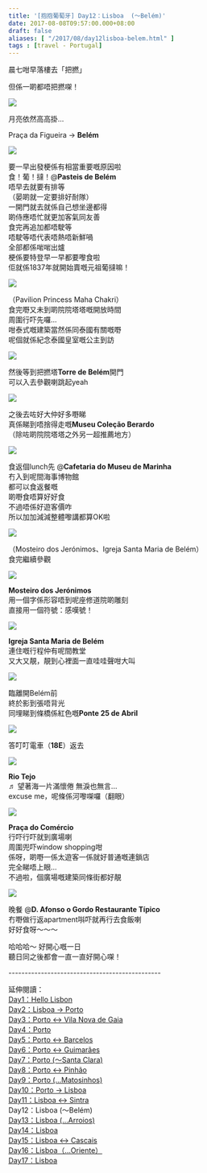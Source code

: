 ```yaml
---
title: '[抱抱葡萄牙] Day12：Lisboa  (～Belém)'
date: 2017-08-08T09:57:00.000+08:00
draft: false
aliases: [ "/2017/08/day12lisboa-belem.html" ]
tags : [travel - Portugal]
---
```


晨七咁早落樓去「把撚」  

但係一啲都唔把撚㗎！

[![](https://c1.staticflickr.com/5/4316/35784934930_8f89ccd0a0_z.jpg)](https://c1.staticflickr.com/5/4316/35784934930_8f89ccd0a0_z.jpg)

月亮依然高高掛...

  
Praça da Figueira → **Belém**  

[![](https://c1.staticflickr.com/5/4308/35342889334_4cec1befd2_z.jpg)](https://c1.staticflickr.com/5/4308/35342889334_4cec1befd2_z.jpg)

要一早出發梗係有相當重要嘅原因啦  
食！葡！撻！@**Pasteis de Belém**  
唔早去就要有排等  
（晏啲就一定要排好耐隊）  
一開門就去就係自己想坐邊都得  
啲侍應唔忙就更加客氣同友善  
食完再追加都唔駛等  
唔駛等唔代表唔熱唔新鮮喎  
全部都係啱啱出爐  
梗係要特登早一早都要嚟食啦  
佢就係1837年就開始賣嘅元祖葡撻嘛！  

[![](https://c1.staticflickr.com/5/4323/36139448856_bdf13a9f33_z.jpg)](https://c1.staticflickr.com/5/4323/36139448856_bdf13a9f33_z.jpg)

（Pavilion Princess Maha Chakri）  
食完嘢又未到啲院院塔塔嘅開放時間  
周圍行吓先囉...  
咁泰式嘅建築當然係同泰國有關嘅嘢  
呢個就係紀念泰國皇室嘅公主到訪  

[![](https://c1.staticflickr.com/5/4309/35790729820_17af626593_z.jpg)](https://c1.staticflickr.com/5/4309/35790729820_17af626593_z.jpg)

然後等到把撚塔**Torre de Belém**開門  
可以入去參觀喇跳起yeah  

[![](https://c1.staticflickr.com/5/4326/36047996831_98d7a7bd6a_z.jpg)](https://c1.staticflickr.com/5/4326/36047996831_98d7a7bd6a_z.jpg)

之後去咗好大仲好多嘢睇  
真係睇到唔捨得走嘅**Museu Coleção Berardo**  
（除咗啲院院塔塔之外另一超推薦地方）  

[![](https://c1.staticflickr.com/5/4305/35894076910_057f371176_z.jpg)](https://c1.staticflickr.com/5/4305/35894076910_057f371176_z.jpg)

食返個lunch先 @**Cafetaria do Museu de Marinha**  
冇入到呢間海事博物館  
都可以食返餐嘅  
啲嘢食唔算好好食  
不過唔係好遊客價咋  
所以加加減減整體嚟講都算OK啦  

[![](https://c1.staticflickr.com/5/4313/36287222245_9dc2cfc6d4_z.jpg)](https://c1.staticflickr.com/5/4313/36287222245_9dc2cfc6d4_z.jpg)

（Mosteiro dos Jerónimos、Igreja Santa Maria de Belém）  
食完繼續參觀  

[![](https://c1.staticflickr.com/5/4326/36154936771_f9951d88ae_z.jpg)](https://c1.staticflickr.com/5/4326/36154936771_f9951d88ae_z.jpg)

**Mosteiro dos Jerónimos**  
用一個字係形容唔到呢座修道院啲雕刻  
直接用一個符號：感嘆號！  

[![](https://c1.staticflickr.com/5/4298/36121485892_1afc7a083b_z.jpg)](https://c1.staticflickr.com/5/4298/36121485892_1afc7a083b_z.jpg)

**Igreja Santa Maria de Belém**  
連住嘅行程仲有呢間教堂  
又大又靚，靚到心裡面一直哇哇聲咁大叫  

[![](https://c1.staticflickr.com/5/4304/35790807510_b790f5a958_z.jpg)](https://c1.staticflickr.com/5/4304/35790807510_b790f5a958_z.jpg)

臨離開Belém前  
終於影到張唔背光  
同埋睇到條橋係紅色嘅**Ponte 25 de Abril**  

[![](https://c1.staticflickr.com/5/4304/35895186130_82bfc6bb8f_z.jpg)](https://c1.staticflickr.com/5/4304/35895186130_82bfc6bb8f_z.jpg)

答叮叮電車（**18E**）返去  

[![](https://c1.staticflickr.com/5/4320/36288688395_c199408645_z.jpg)](https://c1.staticflickr.com/5/4320/36288688395_c199408645_z.jpg)

**Rio Tejo**  
♬ 望著海一片滿懷倦 無淚也無言...  
excuse me，呢條係河嚟㗎囉（翻眼）  

[![](https://c1.staticflickr.com/5/4309/35895444300_9276f54272_z.jpg)](https://c1.staticflickr.com/5/4309/35895444300_9276f54272_z.jpg)

**Praça do Comércio**  
行吓行吓就到廣場喇  
周圍兜吓window shopping咁  
係呀，啲嘢一係太遊客一係就好普通嘅連鎖店  
完全睇唔上眼...  
不過啦，個廣場嘅建築同條街都好靚  

[![](https://c1.staticflickr.com/5/4309/36289052065_85ea5ac711_z.jpg)](https://c1.staticflickr.com/5/4309/36289052065_85ea5ac711_z.jpg)

晚餐 @**D. Afonso o Gordo Restaurante Típico**  
冇嘢做行返apartment唞吓就再行去食飯喇  
好好食呀～～～  
  
  
哈哈哈～ 好開心嘅一日  
聽日同之後都會一直一直好開心㗎！  
  
\-----------------------------------------------  
  
延伸閱讀：  
[Day1：Hello Lisbon](https://www.hidie.net/2017/07/day1hello-lisbon.html)  
[Day2：Lisboa → Porto](https://www.hidie.net/2017/07/day2lisboa-porto.html)  
[Day3：Porto ↔ Vila Nova de Gaia](https://www.hidie.net/2017/07/day3porto-vila-nova-de-gaia.html)  
[Day4：Porto](http://www.hidie.net/2017/07/day4porto.html)  
[Day5：Porto ↔ Barcelos](http://www.hidie.net/2017/07/day5porto-barcelos.html)  
[Day6：Porto ↔ Guimarães](http://www.hidie.net/2017/07/day6porto-guimaraes.html)  
[Day7：Porto (～Santa Clara)](http://www.hidie.net/2017/08/day7porto-santa-clara.html)  
[Day8：Porto ↔ Pinhão](http://www.hidie.net/2017/08/day8porto-pinhao.html)  
[Day9：Porto (...Matosinhos)](http://www.hidie.net/2017/08/day9porto-matosinhos.html)  
[Day10：Porto → Lisboa](http://www.hidie.net/2017/08/day10porto-lisboa.html)  
[Day11：Lisboa ↔ Sintra](http://www.hidie.net/2017/08/day11lisboa-sintra.html)  
Day12：Lisboa (～Belém)  
[Day13：Lisboa (...Arroios)](http://www.hidie.net/2017/08/day13lisboa-arroios.html)  
[Day14：Lisboa](http://www.hidie.net/2017/08/day14lisboa.html)  
[Day15：Lisboa ↔ Cascais](http://www.hidie.net/2017/08/day15lisboa-cascais.html)  
[Day16：Lisboa（...Oriente）](http://www.hidie.net/2017/08/day16lisboaoriente.html)  
[Day17：Lisboa](http://www.hidie.net/2017/08/day17lisboa.html)